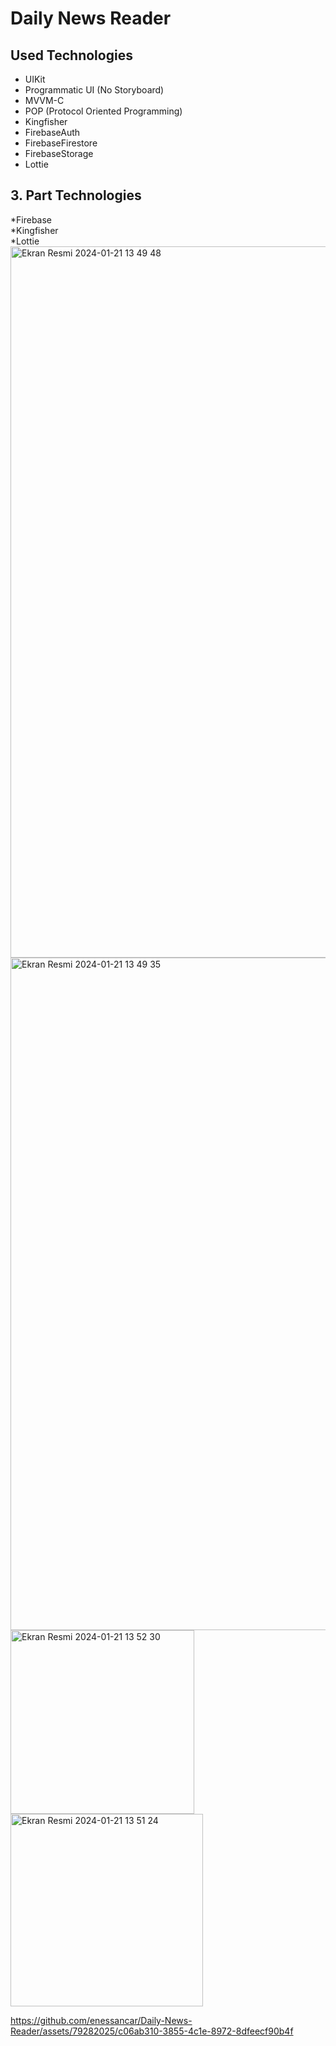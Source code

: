 # Daily News Reader

## Used Technologies

* UIKit
* Programmatic UI (No Storyboard)
* MVVM-C
* POP (Protocol Oriented Programming)
* Kingfisher
* FirebaseAuth
* FirebaseFirestore
* FirebaseStorage
* Lottie

## 3. Part Technologies  
*Firebase  
*Kingfisher  
*Lottie  <img width="1138" alt="Ekran Resmi 2024-01-21 13 49 48" src="https://github.com/enessancar/Daily-News-Reader/assets/79282025/cf1516b5-3f43-4e85-bd93-5ed9a284bb80">
<img width="1076" alt="Ekran Resmi 2024-01-21 13 49 35" src="https://github.com/enessancar/Daily-News-Reader/assets/79282025/e37fb1bb-03b7-46f2-9765-f51f5ae243c6">
<img width="294" alt="Ekran Resmi 2024-01-21 13 52 30" src="https://github.com/enessancar/Daily-News-Reader/assets/79282025/8a4bbc1d-4ad3-4a9b-8122-bba580578cbc">
<img width="308" alt="Ekran Resmi 2024-01-21 13 51 24" src="https://github.com/enessancar/Daily-News-Reader/assets/79282025/8ead24f4-f928-41f2-8c6e-8994c73bfd14">


https://github.com/enessancar/Daily-News-Reader/assets/79282025/c06ab310-3855-4c1e-8972-8dfeecf90b4f

